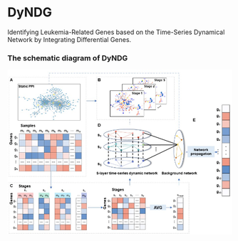 # DyNDG
Identifying Leukemia-Related Genes based on the Time-Series Dynamical Network by Integrating Differential Genes.
### The schematic diagram of DyNDG
![image](https://github.com/CSUBioGroup/DyNDG/blob/main/Figures/Schematic_diagram.jpg)

